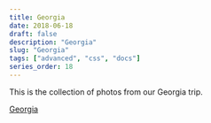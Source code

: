 ```yaml
---
title: Georgia
date: 2018-06-18
draft: false
description: "Georgia"
slug: "Georgia"
tags: ["advanced", "css", "docs"]
series_order: 18
---
```


This is the collection of photos from our Georgia trip.

[Georgia](https://photos.app.goo.gl/cpRQD3Jwg7tsSJhV6)
